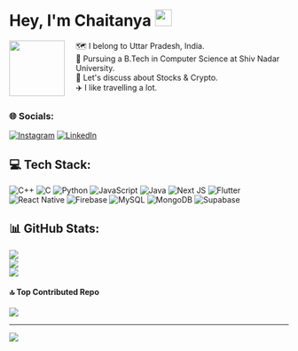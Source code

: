 # Hey, I'm Chaitanya <img src="https://user-images.githubusercontent.com/18350557/176309783-0785949b-9127-417c-8b55-ab5a4333674e.gif" width="30" height="30"> 
<ul style="list-style-type:none; margin:0; padding:0; display:flex;">
    <li style="margin-right: 20px;"><img src="https://media.giphy.com/media/v1.Y2lkPTc5MGI3NjExOTd3a3BmMDR4OTg1Z2l4ODcwcjRubzFpY3duaGp6dGVyMmxkenA4YyZlcD12MV9pbnRlcm5hbF9naWZfYnlfaWQmY3Q9Zw/4JpvyNYuyf0aI/giphy.gif" width="100" height="100"></li>
    <li>
        🗺️ I belong to Uttar Pradesh, India.<br>
        🏫 Pursuing a B.Tech in Computer Science at Shiv Nadar University. <br>
        💬 Let's discuss about Stocks & Crypto.<br>
        ✈️ I like travelling a lot.
    </li>
</ul>

### 🌐 Socials:
[![Instagram](https://img.shields.io/badge/Instagram-%23E4405F.svg?logo=Instagram&logoColor=white)](https://www.instagram.com/_chaitanya.t/) [![LinkedIn](https://img.shields.io/badge/LinkedIn-%230077B5.svg?logo=linkedin&logoColor=white)](https://www.linkedin.com/in/chaitanya-tandon-223b0419b/) 

## 💻 Tech Stack:
![C++](https://img.shields.io/badge/c++-%2300599C.svg?style=for-the-badge&logo=c%2B%2B&logoColor=white) ![C](https://img.shields.io/badge/c-%2300599C.svg?style=for-the-badge&logo=c&logoColor=white) ![Python](https://img.shields.io/badge/python-3670A0?style=for-the-badge&logo=python&logoColor=ffdd54) ![JavaScript](https://img.shields.io/badge/javascript-%23323330.svg?style=for-the-badge&logo=javascript&logoColor=%23F7DF1E) ![Java](https://img.shields.io/badge/java-%23ED8B00.svg?style=for-the-badge&logo=openjdk&logoColor=white) ![Next JS](https://img.shields.io/badge/Next-black?style=for-the-badge&logo=next.js&logoColor=white) ![Flutter](https://img.shields.io/badge/Flutter-%2302569B.svg?style=for-the-badge&logo=Flutter&logoColor=white) ![React Native](https://img.shields.io/badge/react_native-%2320232a.svg?style=for-the-badge&logo=react&logoColor=%2361DAFB) ![Firebase](https://img.shields.io/badge/Firebase-039BE5?style=for-the-badge&logo=Firebase&logoColor=white) ![MySQL](https://img.shields.io/badge/mysql-%2300000f.svg?style=for-the-badge&logo=mysql&logoColor=white) ![MongoDB](https://img.shields.io/badge/MongoDB-%234ea94b.svg?style=for-the-badge&logo=mongodb&logoColor=white) ![Supabase](https://img.shields.io/badge/Supabase-3ECF8E?style=for-the-badge&logo=supabase&logoColor=white)
## 📊 GitHub Stats:
![](https://github-readme-stats.vercel.app/api?username=its-ChaTTy&theme=midnight-purple&hide_border=false&include_all_commits=true&count_private=true)<br/>
![](https://github-readme-streak-stats.herokuapp.com/?user=its-ChaTTy&theme=midnight-purple&hide_border=false)<br/>
![](https://github-readme-stats.vercel.app/api/top-langs/?username=its-ChaTTy&theme=midnight-purple&hide_border=false&include_all_commits=true&count_private=true&layout=compact)

#### 🔝 Top Contributed Repo
![](https://github-contributor-stats.vercel.app/api?username=its-ChaTTy&limit=5&theme=midnight-purple&combine_all_yearly_contributions=true)

---
[![](https://visitcount.itsvg.in/api?id=angelaremolina&icon=0&color=0)](https://visitcount.itsvg.in)
